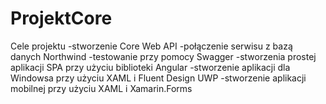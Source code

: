 # ProjektCore

Cele projektu
-stworzenie Core Web API
-połączenie serwisu z bazą danych Northwind
-testowanie przy pomocy Swagger
-stworzenia prostej aplikacji SPA przy użyciu biblioteki Angular
-stworzenie aplikacji dla Windowsa przy użyciu XAML i Fluent Design UWP
-stworzenie aplikacji mobilnej przy użyciu XAML i Xamarin.Forms
